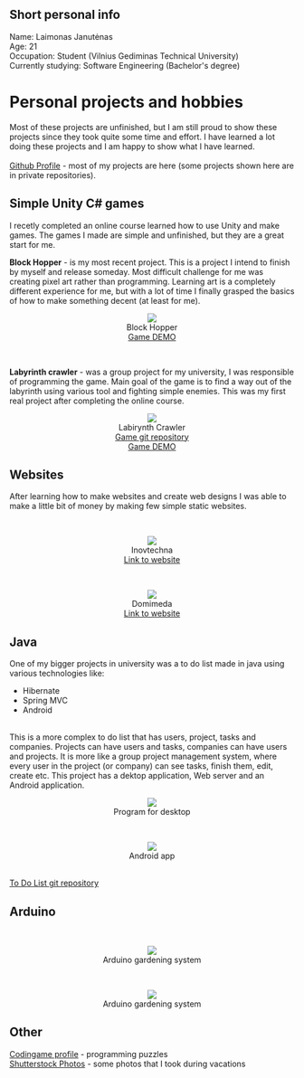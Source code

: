 ## Short personal info

Name: Laimonas Janutėnas 
<br />
Age: 21 
<br />
Occupation: Student (Vilnius Gediminas Technical University)
<br />
Currently studying: Software Engineering (Bachelor's degree) 
<br />

# Personal projects and hobbies

Most of these projects are unfinished, but I am still proud to show these projects since they took quite some time and effort. I have learned a lot doing these projects and I am happy to show what I have learned. 
<br />
<br />
[Github Profile](https://github.com/katinas15) - most of my projects are here (some projects shown here are in private repositories).
<br />

## Simple Unity C# games

I recetly completed an online course learned how to use Unity and make games. The games I made are simple and unfinished, but they are a great start for me.
<br />

<b>Block Hopper</b> - is my most recent project. This is a project I intend to finish by myself and release someday. Most difficult challenge for me was creating pixel art rather than programming. Learning art is a completely different experience for me, but with a lot of time I finally grasped the basics of how to make something decent (at least for me).
<br />
  <p align="center">
    <img src="block.gif">
    <br />
    Block Hopper
    <br />
    <a href="https://katinas15.itch.io/blockhopperkatinas">Game DEMO</a>
  </p>
<br />

<b>Labyrinth crawler</b> - was a group project for my university, I was responsible of programming the game. Main goal of the game is to find a way out of the labyrinth using various tool and fighting simple enemies. This was my first real project after completing the online course. 
<br />
  <p align="center">
    <img src="crawler.png">
    <br />
    Labirynth Crawler
    <br />
    <a href="https://github.com/katinas15/Labyrinth_crawler">Game git repository</a>
    <br />
    <a href="https://katinas15.itch.io/katinaslabyrinthcrawlerdemo">Game DEMO</a>
  </p>


## Websites

After learning how to make websites and create web designs I was able to make a little bit of money by making few simple static websites.

<br />
  <p align="center">
    <img src="inov.png">
    <br />
    Inovtechna
    <br />
    <a href="http://inovtechna.lt/">Link to website</a>
  </p>
  
<br />
  
  <p align="center">
    <img src="dom.png">
    <br />
    Domimeda
    <br />
    <a href="https://domimeda.com/">Link to website</a>
  </p>


## Java

One of my bigger projects in university was a to do list made in java using various technologies like:
* Hibernate
* Spring MVC
* Android

<br />
This is a more complex to do list that has users, project, tasks and companies. Projects can have users and tasks, companies can have users and projects. It is more like a group project management system, where every user in the project (or company) can see tasks, finish them, edit, create etc. This project has a dektop application, Web server and an Android application.

<br />

  <p align="center">
    <img src="javadesk.png">
  <br />
   Program for desktop
   </p>
 
<br />

<p align="center">
  <img src="javaandr.png">
  <br />
  Android app
</p>

<br />
<a href="https://github.com/katinas15/ToDoList-java-">To Do List git repository</a>

## Arduino

<br />

  <p align="center">
    <img src="gardening1.jpg">
  <br />
   Arduino gardening system
   </p>
   
<br />

  <p align="center">
    <img src="gardening2.jpg">
  <br />
   Arduino gardening system
   </p>

## Other


[Codingame profile](https://www.codingame.com/profile/df8e16abde9b88d3623eaf9f7e13f8899915731) - programming puzzles
<br />
[Shutterstock Photos](https://www.shutterstock.com/g/laimisj?rid=177746324) - some photos that I took during vacations
<br />



